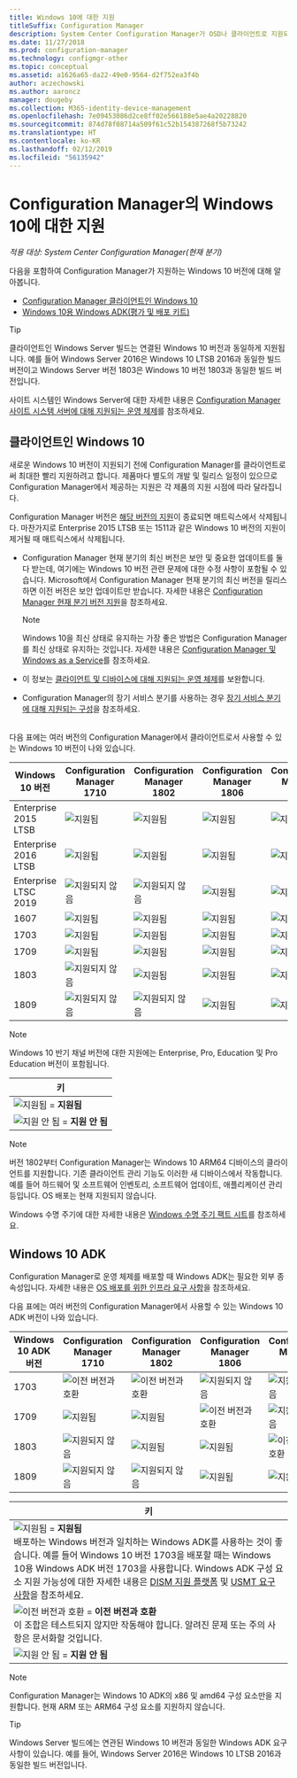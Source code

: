 ```yaml
---
title: Windows 10에 대한 지원
titleSuffix: Configuration Manager
description: System Center Configuration Manager가 OSD나 클라이언트로 지원되는 Windows 10 버전에 대해 알아보세요.
ms.date: 11/27/2018
ms.prod: configuration-manager
ms.technology: configmgr-other
ms.topic: conceptual
ms.assetid: a1626a65-da22-49e0-9564-d2f752ea3f4b
author: aczechowski
ms.author: aaroncz
manager: dougeby
ms.collection: M365-identity-device-management
ms.openlocfilehash: 7e09453086d2ce8ff02e566188e5ae4a20228820
ms.sourcegitcommit: 874d78f08714a509f61c52b154387268f5b73242
ms.translationtype: HT
ms.contentlocale: ko-KR
ms.lasthandoff: 02/12/2019
ms.locfileid: "56135942"
---
```

# <a name="support-for-windows-10-in-configuration-manager"></a>Configuration Manager의 Windows 10에 대한 지원  

*적용 대상: System Center Configuration Manager(현재 분기)*


다음을 포함하여 Configuration Manager가 지원하는 Windows 10 버전에 대해 알아봅니다.
 -  [Configuration Manager 클라이언트인 Windows 10](#windows-10-as-a-client)
 -  [Windows 10용 Windows ADK(평가 및 배포 키트)](#windows-10-adk)

> [!Tip]
> 클라이언트인 Windows Server 빌드는 연결된 Windows 10 버전과 동일하게 지원됩니다. 예를 들어 Windows Server 2016은 Windows 10 LTSB 2016과 동일한 빌드 버전이고 Windows Server 버전 1803은 Windows 10 버전 1803과 동일한 빌드 버전입니다.
> 
> 사이트 시스템인 Windows Server에 대한 자세한 내용은 [Configuration Manager 사이트 시스템 서버에 대해 지원되는 운영 체제](/sccm/core/plan-design/configs/supported-operating-systems-for-site-system-servers#the-server-core-installation-of-windows-server-version-1803)를 참조하세요.



## <a name="windows-10-as-a-client"></a>클라이언트인 Windows 10

새로운 Windows 10 버전이 지원되기 전에 Configuration Manager를 클라이언트로써 최대한 빨리 지원하려고 합니다. 제품마다 별도의 개발 및 릴리스 일정이 있으므로 Configuration Manager에서 제공하는 지원은 각 제품의 지원 시점에 따라 달라집니다.

Configuration Manager 버전은 [해당 버전의 지원](/sccm/core/servers/manage/current-branch-versions-supported)이 종료되면 매트릭스에서 삭제됩니다. 마찬가지로 Enterprise 2015 LTSB 또는 1511과 같은 Windows 10 버전의 지원이 제거될 때 매트릭스에서 삭제됩니다.

-   Configuration Manager 현재 분기의 최신 버전은 보안 및 중요한 업데이트를 둘 다 받는데, 여기에는 Windows 10 버전 관련 문제에 대한 수정 사항이 포함될 수 있습니다. Microsoft에서 Configuration Manager 현재 분기의 최신 버전을 릴리스하면 이전 버전은 보안 업데이트만 받습니다. 자세한 내용은 [Configuration Manager 현재 분기 버전 지원](/sccm/core/servers/manage/current-branch-versions-supported)을 참조하세요.  

    > [!Note]  
    > Windows 10을 최신 상태로 유지하는 가장 좋은 방법은 Configuration Manager를 최신 상태로 유지하는 것입니다. 자세한 내용은 [Configuration Manager 및 Windows as a Service](/sccm/core/understand/configuration-manager-and-windows-as-service)를 참조하세요.  

-   이 정보는 [클라이언트 및 디바이스에 대해 지원되는 운영 체제](/sccm/core/plan-design/configs/supported-operating-systems-for-clients-and-devices)를 보완합니다.  

-   Configuration Manager의 장기 서비스 분기를 사용하는 경우 [장기 서비스 분기에 대해 지원되는 구성](/sccm/core/understand/supported-configurations-for-ltsb)을 참조하세요.  

<br/>
다음 표에는 여러 버전의 Configuration Manager에서 클라이언트로서 사용할 수 있는 Windows 10 버전이 나와 있습니다.

| Windows 10 버전 | Configuration Manager 1710 | Configuration Manager 1802 | Configuration Manager 1806 | Configuration Manager 1810 |
|---------------------|-----|-----|-----|-----|
| Enterprise 2015 LTSB <!--10/14/2025-->   | ![지원됨](media/green_check.png) | ![지원됨](media/green_check.png) | ![지원됨](media/green_check.png) | ![지원됨](media/green_check.png) |
| Enterprise 2016 LTSB <!--10/13/2026-->   | ![지원됨](media/green_check.png) | ![지원됨](media/green_check.png) | ![지원됨](media/green_check.png) | ![지원됨](media/green_check.png) |
| Enterprise LTSC 2019 <!--10/10/2028-->   | ![지원되지 않음](media/Red_X.png)   | ![지원되지 않음](media/Red_X.png)   | ![지원됨](media/green_check.png) | ![지원됨](media/green_check.png) |
| 1607   <!--04/09/2019-->   | ![지원됨](media/green_check.png) | ![지원됨](media/green_check.png) | ![지원됨](media/green_check.png) | ![지원됨](media/green_check.png) |
| 1703   <!--10/08/2019-->   | ![지원됨](media/green_check.png) | ![지원됨](media/green_check.png) | ![지원됨](media/green_check.png) | ![지원됨](media/green_check.png) |
| 1709   <!--04/14/2020-->   | ![지원됨](media/green_check.png) | ![지원됨](media/green_check.png) | ![지원됨](media/green_check.png) | ![지원됨](media/green_check.png) |
| 1803   <!--11/10/2020-->   | ![지원되지 않음](media/Red_X.png) | ![지원됨](media/green_check.png) | ![지원됨](media/green_check.png) | ![지원됨](media/green_check.png) |
| 1809   <!--04/12/2021?-->   | ![지원되지 않음](media/Red_X.png) | ![지원되지 않음](media/Red_X.png) | ![지원됨](media/green_check.png) | ![지원됨](media/green_check.png) |

<!-- lifecycle reference: https://support.microsoft.com/help/13853/windows-lifecycle-fact-sheet -->

> [!Note]  
> Windows 10 반기 채널 버전에 대한 지원에는 Enterprise, Pro, Education 및 Pro Education 버전이 포함됩니다.   

| 키 |
|--|
| ![지원됨](media/green_check.png) = **지원됨**  |
| ![지원 안 됨](media/Red_X.png) = **지원 안 됨** |

 > [!NOTE]  
 > 버전 1802부터 Configuration Manager는 Windows 10 ARM64 디바이스의 클라이언트를 지원합니다. 기존 클라이언트 관리 기능도 이러한 새 디바이스에서 작동합니다. 예를 들어 하드웨어 및 소프트웨어 인벤토리, 소프트웨어 업데이트, 애플리케이션 관리 등입니다. OS 배포는 현재 지원되지 않습니다. <!-- 1353704 --> 

Windows 수명 주기에 대한 자세한 내용은 [Windows 수명 주기 팩트 시트](https://support.microsoft.com/help/13853/windows-lifecycle-fact-sheet)를 참조하세요.



## <a name="windows-10-adk"></a>Windows 10 ADK

Configuration Manager로 운영 체제를 배포할 때 Windows ADK는 필요한 외부 종속성입니다. 자세한 내용은 [OS 배포를 위한 인프라 요구 사항](/sccm/osd/plan-design/infrastructure-requirements-for-operating-system-deployment#windows-adk-for-windows-10)을 참조하세요.

다음 표에는 여러 버전의 Configuration Manager에서 사용할 수 있는 Windows 10 ADK 버전이 나와 있습니다.

| Windows 10 ADK 버전  | Configuration Manager 1710 | Configuration Manager 1802 | Configuration Manager 1806 | Configuration Manager 1810 |
|--------------------|-----|-----|-----|-----|
| 1703  | ![이전 버전과 호환](media/blue_compat.png) | ![이전 버전과 호환](media/blue_compat.png) | ![지원되지 않음](media/Red_X.png) | ![지원되지 않음](media/Red_X.png) |
| 1709  | ![지원됨](media/green_check.png) | ![지원됨](media/green_check.png) | ![이전 버전과 호환](media/blue_compat.png) | ![지원되지 않음](media/Red_X.png)   |
| 1803  | ![지원되지 않음](media/Red_X.png) | ![지원됨](media/green_check.png) | ![지원됨](media/green_check.png) | ![이전 버전과 호환](media/blue_compat.png) |
| 1809  | ![지원되지 않음](media/Red_X.png) | ![지원되지 않음](media/Red_X.png) | ![지원됨](media/green_check.png) | ![지원됨](media/green_check.png) |

|키|
|--|
| ![지원됨](media/green_check.png) = **지원됨** <br/> 배포하는 Windows 버전과 일치하는 Windows ADK를 사용하는 것이 좋습니다. 예를 들어 Windows 10 버전 1703을 배포할 때는 Windows 10용 Windows ADK 버전 1703을 사용합니다. Windows ADK 구성 요소 지원 가능성에 대한 자세한 내용은 [DISM 지원 플랫폼](https://docs.microsoft.com/windows-hardware/manufacture/desktop/dism-supported-platforms) 및 [USMT 요구 사항](https://docs.microsoft.com/windows/deployment/usmt/usmt-requirements#bkmk-1)을 참조하세요. |
| ![이전 버전과 호환](media/blue_compat.png)  = **이전 버전과 호환** <br/> 이 조합은 테스트되지 않지만 작동해야 합니다. 알려진 문제 또는 주의 사항은 문서화할 것입니다. |
| ![지원 안 됨](media/Red_X.png) = **지원 안 됨** |

 > [!Note]  
 > Configuration Manager는 Windows 10 ADK의 x86 및 amd64 구성 요소만을 지원합니다. 현재 ARM 또는 ARM64 구성 요소를 지원하지 않습니다. 

> [!Tip]
> Windows Server 빌드에는 연관된 Windows 10 버전과 동일한 Windows ADK 요구 사항이 있습니다. 예를 들어, Windows Server 2016은 Windows 10 LTSB 2016과 동일한 빌드 버전입니다.

